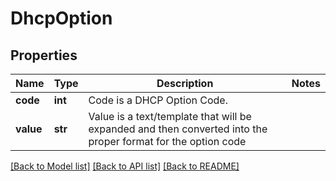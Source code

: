 # DhcpOption

## Properties
Name | Type | Description | Notes
------------ | ------------- | ------------- | -------------
**code** | **int** | Code is a DHCP Option Code. | 
**value** | **str** | Value is a text/template that will be expanded and then converted into the proper format for the option code | 

[[Back to Model list]](../README.md#documentation-for-models) [[Back to API list]](../README.md#documentation-for-api-endpoints) [[Back to README]](../README.md)


